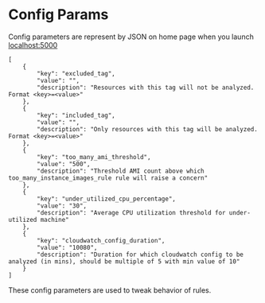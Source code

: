 # Config Params

Config parameters are represent by JSON on home page when you launch [localhost:5000](http://localhost:5000)

```text
[
    {
        "key": "excluded_tag",
        "value": "",
        "description": "Resources with this tag will not be analyzed. Format <key>=<value>"
    },
    {
        "key": "included_tag",
        "value": "",
        "description": "Only resources with this tag will be analyzed. Format <key>=<value>"
    },
    {
        "key": "too_many_ami_threshold",
        "value": "500",
        "description": "Threshold AMI count above which too_many_instance_images_rule rule will raise a concern"
    },
    {
        "key": "under_utilized_cpu_percentage",
        "value": "30",
        "description": "Average CPU utilization threshold for under-utilized machine"
    },
    {
        "key": "cloudwatch_config_duration",
        "value": "10080",
        "description": "Duration for which cloudwatch config to be analyzed (in mins), should be multiple of 5 with min value of 10"
    }
]
```

These config parameters are used to tweak behavior of rules.

